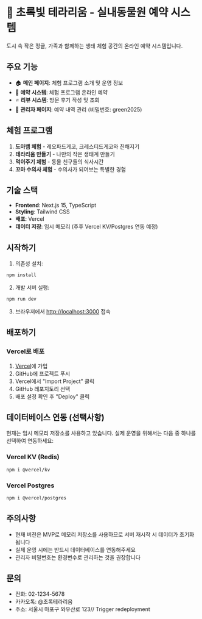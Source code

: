 # 🦎 초록빛 테라리움 - 실내동물원 예약 시스템

도시 속 작은 정글, 가족과 함께하는 생태 체험 공간의 온라인 예약 시스템입니다.

## 주요 기능

- 🏠 **메인 페이지**: 체험 프로그램 소개 및 운영 정보
- 📅 **예약 시스템**: 체험 프로그램 온라인 예약
- ⭐ **리뷰 시스템**: 방문 후기 작성 및 조회
- 🔐 **관리자 페이지**: 예약 내역 관리 (비밀번호: green2025)

## 체험 프로그램

1. **도마뱀 체험** - 레오파드게코, 크레스티드게코와 친해지기
2. **테라리움 만들기** - 나만의 작은 생태계 만들기
3. **먹이주기 체험** - 동물 친구들의 식사시간
4. **꼬마 수의사 체험** - 수의사가 되어보는 특별한 경험

## 기술 스택

- **Frontend**: Next.js 15, TypeScript
- **Styling**: Tailwind CSS
- **배포**: Vercel
- **데이터 저장**: 임시 메모리 (추후 Vercel KV/Postgres 연동 예정)

## 시작하기

1. 의존성 설치:
```bash
npm install
```

2. 개발 서버 실행:
```bash
npm run dev
```

3. 브라우저에서 [http://localhost:3000](http://localhost:3000) 접속

## 배포하기

### Vercel로 배포

1. [Vercel](https://vercel.com)에 가입
2. GitHub에 프로젝트 푸시
3. Vercel에서 "Import Project" 클릭
4. GitHub 레포지토리 선택
5. 배포 설정 확인 후 "Deploy" 클릭

## 데이터베이스 연동 (선택사항)

현재는 임시 메모리 저장소를 사용하고 있습니다. 실제 운영을 위해서는 다음 중 하나를 선택하여 연동하세요:

### Vercel KV (Redis)
```bash
npm i @vercel/kv
```

### Vercel Postgres
```bash
npm i @vercel/postgres
```

## 주의사항

- 현재 버전은 MVP로 메모리 저장소를 사용하므로 서버 재시작 시 데이터가 초기화됩니다
- 실제 운영 시에는 반드시 데이터베이스를 연동해주세요
- 관리자 비밀번호는 환경변수로 관리하는 것을 권장합니다

## 문의

- 전화: 02-1234-5678
- 카카오톡: @초록테라리움
- 주소: 서울시 마포구 와우산로 123// Trigger redeployment
